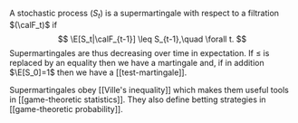 A stochastic process $(S_t)$ is a supermartingale with respect to a filtration $(\calF_t)$ if
$$
\E[S_t|\calF_{t-1}] \leq S_{t-1},\quad \forall t.
$$
Supermartingales are thus decreasing over time in expectation. If $\leq$ is replaced by an equality then we have a martingale and, if in addition $\E[S_0]=1$ then we have a [[test-martingale]].

Supermartingales obey [[Ville's inequality]] which makes them useful tools in [[game-theoretic statistics]]. They also define betting strategies in [[game-theoretic probability]]. 
